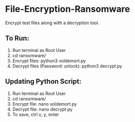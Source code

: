 # File-Encryption-Ransomware
Encrypt test files along with a decryption tool.


## To Run:

1. Run terminal as Root User
2. cd ransomware/
3. Encrypt files: python3 voldemort.py 
4. Decrypt files (Password: unlock): python3 decrypt.py


## Updating Python Script:

1. Run terminal as Root User
2. cd ransomware/
3. Encrypt file: nano voldemort.py
4. Decrypt file: nano decrypt.py
5. To save, ctrl x, y, enter
